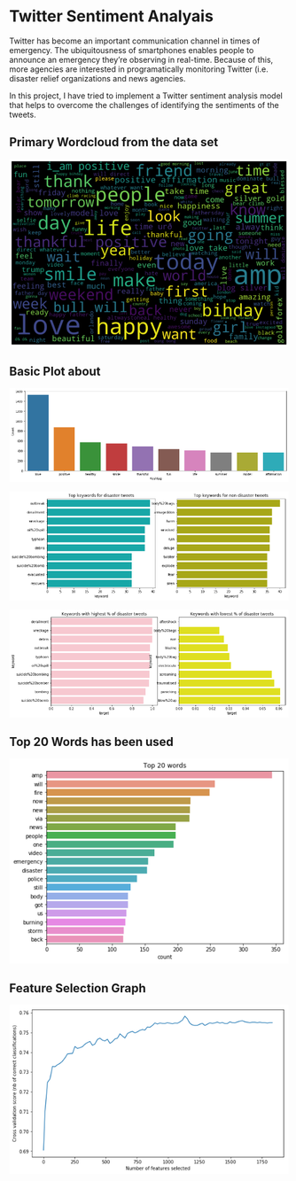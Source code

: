 # Twitter Sentiment Analyais

Twitter has become an important communication channel in times of emergency.
The ubiquitousness of smartphones enables people to announce an emergency they’re observing in real-time. Because of this, more agencies are interested in programatically monitoring Twitter (i.e. disaster relief organizations and news agencies.

In this project, I have tried  to implement a Twitter sentiment analysis model that helps to overcome the challenges of identifying the sentiments of the tweets.


## Primary Wordcloud from the data set
![](/primary_wordcloud.png)

## Basic Plot about 
![](/plot.png)


![](/plot2.png)

![](/non_disaster.png)


## Top 20 Words has been used
![](/top20.png)

## Feature Selection Graph

![](/feature_selection.png)